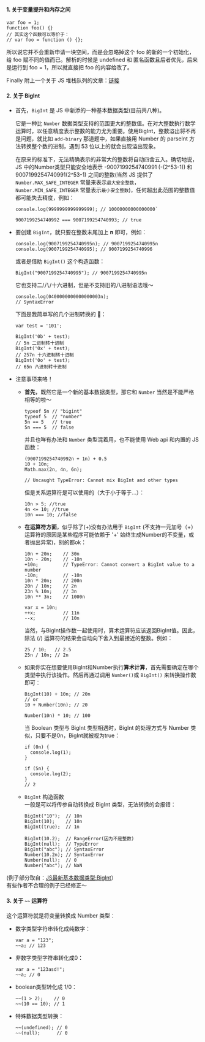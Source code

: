 #### 1. 关于变量提升和内存之间

  ```
  var foo = 1;
  function foo() {}
  // 其实这个函数可以等价于：
  // var foo = function () {};
  ```
所以说它并不会重新申请一块空间，而是会忽略掉这个 foo 的新的一个初始化，给 foo 赋不同的值而已。解析的时候是 undefined 和 匿名函数且后者优先，后来是运行到 foo = 1，所以就直接把 foo 的内容给改了。

Finally  附上一个关于 JS 堆栈队列的文章：[链接](https://juejin.im/post/5b1deac06fb9a01e643e2a95)

#### 2. 关于 BigInt
- 首先，`BigInt` 是 JS 中新添的一种基本数据类型(目前共八种)。  

  它是一种比 `Number` 数据类型支持的范围更大的整数值。在对大整数执行数学运算时，以任意精度表示整数的能力尤为重要。使用BigInt，整数溢出将不再是问题，就比如 `add-binary` 那道题中，如果直接用 Number 的 parseInt 方法转换整个数的进制，遇到 53 位以上的就会出现溢出现象。  

  在原来的标准下，无法精确表示的非常大的整数将自动四舍五入。确切地说，JS 中的Number类型只能安全地表示 -9007199254740991 (-(2^53-1)) 和 9007199254740991(2^53-1) 之间的整数(当然 JS 提供了 `Number.MAX_SAFE_INTEGER` 常量来表示`最大安全整数`，`Number.MIN_SAFE_INTEGER` 常量表示`最小安全整数`)，任何超出此范围的整数值都可能失去精度，例如：
  ```
  console.log(9999999999999999); // 10000000000000000`

  9007199254740992 === 9007199254740993; // true
  ```

- 要创建 `BigInt`，就只要在整数末尾加上 **n** 即可，例如：
  ```
  console.log(9007199254740995n); // 9007199254740995n
  console.log(9007199254740995); // 9007199254740996
  ```
  或者是借助 `BigInt()` 这个构造函数：  
  ```
  BigInt("9007199254740995"); // 9007199254740995n
  ```
  它也支持二/八/十六进制，但是不支持旧的八进制语法哦～
  ```
  console.log(0400000000000000003n);
  // SyntaxError
  ```
  下面是我简单写的几个进制转换的 🌰：
  ```
  var test = '101';

  BigInt('0b' + test);
  // 5n 二进制转十进制
  BigInt('0x' + test);
  // 257n 十六进制转十进制
  BigInt('0o' + test);
  // 65n 八进制转十进制
  ```

- 注意事项来咯！  
  - **首先**，既然它是一个新的基本数据类型，那它和 `Number` 当然是不能严格相等的啦～
    ```
    typeof 5n // "bigint"
    typeof 5  // "number"
    5n == 5   // true
    5n === 5  // false 
    ```
    并且也咩有办法和 `Number` 类型混着用，也不能使用 Web api 和内置的 JS 函数：
    ```
    (9007199254740992n + 1n) + 0.5
    10 + 10n;
    Math.max(2n, 4n, 6n);  

    // Uncaught TypeError: Cannot mix BigInt and other types
    ```
    但是关系运算符是可以使用的（大于小于等于...）：
    ```
    10n > 5; //true
    4n <= 10; //true
    10n === 10; //false
    ```

  - **在运算符方面**，似乎除了(+)没有办法用于 `BigInt` (不支持一元加号（+）运算符的原因是某些程序可能依赖于 '+' 始终生成Number的不变量，或者抛出异常)，别的都ok：
    ```
    10n + 20n;    // 30n
    10n - 20n;    // -10n
    +10n;         // TypeError: Cannot convert a BigInt value to a number
    -10n;         // -10n
    10n * 20n;    // 200n
    20n / 10n;    // 2n
    23n % 10n;    // 3n
    10n ** 3n;    // 1000n

    var x = 10n;
    ++x;          // 11n
    --x;          // 10n
    ```

    当然，与BigInt操作数一起使用时，算术运算符应该返回BigInt值。因此，除法 (/) 运算符的结果会自动向下舍入到最接近的整数。例如：
    ```
    25 / 10;   // 2.5
    25n / 10n; // 2n
    ```

  - 如果你实在想要使用BigInt和Number执行**算术计算**，首先需要确定在哪个类型中执行该操作。然后再通过调用 `Number()`或 `BigInt()` 来转换操作数即可：
    ```
    BigInt(10) + 10n; // 20n
    // or
    10 + Number(10n); // 20

    Number(10n) * 10; // 100
    ```
    当 Boolean 类型与 BigInt 类型相遇时，BigInt 的处理方式与 Number 类似，只要不是0n，BigInt就被视为true：
    ```
    if (0n) {
      console.log(1);
    }

    if (5n) {
      console.log(2);
    }
    // 2
    ```
  - `BigInt` 构造函数  
  一般是可以将传参自动转换成 BigInt 类型，无法转换的会报错：
    ```
    BigInt("10");  // 10n
    BigInt(10);    // 10n
    BigInt(true);  // 1n

    BigInt(10.2);  // RangeError(因为不是整数)
    BigInt(null);  // TypeError
    BigInt("abc"); // SyntaxError
    Number(10.2n); // SyntaxError
    Number(null);  // 0
    Number("abc"); // NaN 
    ```

(例子部分取自：[JS最新基本数据类型:BigInt](https://segmentfault.com/a/1190000019912017?utm_source=tag-newest)）  
    有些作者不合理的例子已经修正～


#### 3. 关于 `~~` 运算符
这个运算符就是将变量转换成 Number 类型：

- 数字类型字符串转化成纯数字： 
  ```
  var a = "123";
  ~~a; // 123
  ```
- 非数字类型字符串转化成0：
  ```
  var a = "123asd!";
  ~~a; // 0
  ```
- boolean类型转化成 1/0：
  ```
  ~~(1 > 2);    // 0
  ~~(10 == 10); // 1
  ```
- 特殊数据类型转换：
  ```
  ~~(undefined); // 0
  ~~(null);      // 0
  ```